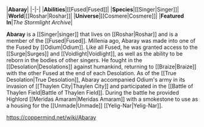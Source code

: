|**Abaray**|
|-|-|
|**Abilities**|[[Fused\|Fused]]|
|**Species**|[[Singer\|Singer]]|
|**World**|[[Roshar\|Roshar]]|
|**Universe**|[[Cosmere\|Cosmere]]|
|**Featured In**|*The Stormlight Archive*|

**Abaray** is a [[Singer\|singer]] that lives on [[Roshar\|Roshar]] and is a member of the [[Fused\|Fused]].
Millenia ago, Abaray was made into one of the Fused by [[Odium\|Odium]]. Like all Fused, he was granted access to the [[Surge\|Surges]] and [[Voidlight\|Voidlight]], as well as the ability to be reborn in the bodies of other singers. He fought in the [[Desolation\|Desolations]] against humankind, returning to [[Braize\|Braize]] with the other Fused at the end of each Desolation. As of the [[True Desolation\|True Desolation]], Abaray accompanied Odium's army in its invasion of [[Thaylen City\|Thaylen City]] and participated in the [[Battle of Thaylen Field\|Battle of Thaylen Field]]. During the battle he provided Highlord [[Meridas Amaram\|Meridas Amaram]] with a smokestone to use as a housing for the [[Unmade\|Unmade]] [[Yelig-Nar\|Yelig-Nar]].



https://coppermind.net/wiki/Abaray